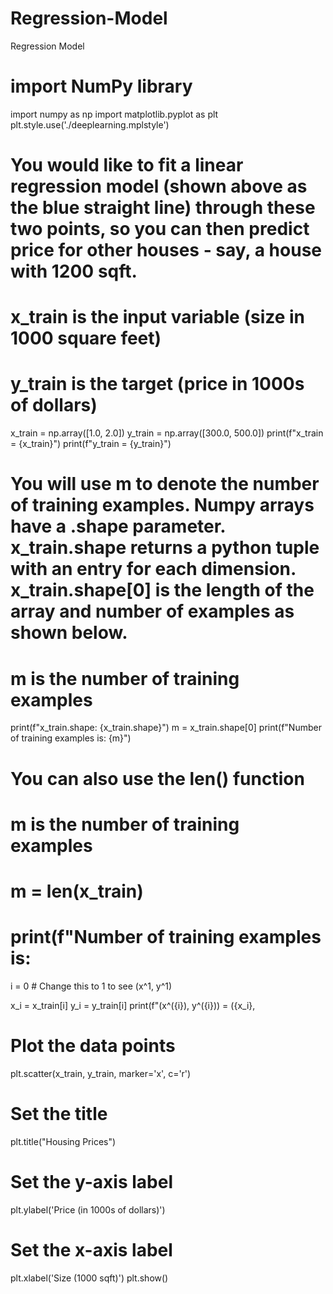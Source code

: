 # Regression-Model
Regression Model
# import NumPy library
import numpy as np
import matplotlib.pyplot as plt
plt.style.use('./deeplearning.mplstyle')

# You would like to fit a linear regression model (shown above as the blue straight line) through these two points, so you can then predict price for other houses - say, a house with 1200 sqft.


# x_train is the input variable (size in 1000 square feet)
# y_train is the target (price in 1000s of dollars)

x_train = np.array([1.0, 2.0])
y_train = np.array([300.0, 500.0])
print(f"x_train = {x_train}")
print(f"y_train = {y_train}")

# You will use m to denote the number of training examples. Numpy arrays have a .shape parameter. x_train.shape returns a python tuple with an entry for each dimension. x_train.shape[0] is the length of the array and number of examples as shown below.

# m is the number of training examples
print(f"x_train.shape: {x_train.shape}")
m = x_train.shape[0]
print(f"Number of training examples is: {m}")

# You can also use the len() function
# m is the number of training examples
# m = len(x_train)
# print(f"Number of training examples is:

i = 0 # Change this to 1 to see (x^1, y^1)

x_i = x_train[i]
y_i = y_train[i]
print(f"(x^({i}), y^({i})) = ({x_i},

# Plot the data points
plt.scatter(x_train, y_train, marker='x', c='r')
# Set the title
plt.title("Housing Prices")
# Set the y-axis label
plt.ylabel('Price (in 1000s of dollars)')
# Set the x-axis label
plt.xlabel('Size (1000 sqft)')
plt.show()
